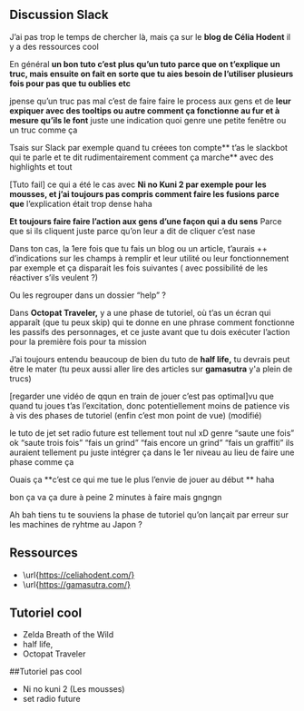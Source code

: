 
## Discussion Slack

J’ai pas trop le temps de chercher là, mais ça sur le **blog de Célia Hodent** il y a des ressources cool

En général **un bon tuto c’est plus qu’un tuto parce que on t’explique un truc, mais ensuite on fait en sorte que tu aies besoin de l’utiliser plusieurs fois pour pas que tu oublies etc**

jpense qu’un truc pas mal c’est de faire faire le process aux gens et de **leur expiquer avec des tooltips ou autre comment ça fonctionne au fur et à mesure qu’ils le font**
juste une indication quoi
genre une petite fenêtre ou un truc comme ça

Tsais sur Slack par exemple quand tu créees ton compte** t’as le slackbot qui te parle et te dit rudimentairement comment ça marche** avec des highlights et tout

[Tuto fail] ce qui a été le cas avec **Ni no Kuni 2 par exemple pour les mousses, et j’ai toujours pas compris comment faire les fusions parce que** l’explication était trop dense haha

**Et toujours faire faire l’action aux gens d’une façon qui a du sens**
Parce que si ils cliquent juste parce qu’on leur a dit de cliquer c’est nase

Dans ton cas, la 1ere fois que tu fais un blog ou un article, t’aurais ++ d’indications sur les champs à remplir et leur utilité ou leur fonctionnement par exemple
et ça disparait les fois suivantes
( avec possibilité de les réactiver s’ils veulent ?)

Ou les regrouper dans un dossier “help” ?


Dans **Octopat Traveler,** y a une phase de tutoriel, où t’as un écran qui apparaît (que tu peux skip) qui te donne en une phrase comment fonctionne les passifs des personnages, et ce juste avant que tu dois exécuter l’action pour la première fois pour ta mission

J’ai toujours entendu beaucoup de bien du tuto de **half life,** tu devrais peut être le mater
(tu peux aussi aller lire des articles sur **gamasutra** y'a plein de trucs)

[regarder une vidéo de qqun en train de jouer c’est pas optimal]vu que quand tu joues t’as l’excitation, donc potentiellement moins de patience vis à vis des phases de tutoriel (enfin c’est mon point de vue) (modifié)

le tuto de jet set radio future est tellement tout nul xD genre “saute une fois” ok “saute trois fois”  “fais un grind”  “fais encore un grind” “fais un graffiti”
ils auraient tellement pu juste intégrer ça dans le 1er niveau au lieu de faire une phase comme ça

Ouais ça **c’est ce qui me tue le plus l’envie de jouer au début ** haha

bon ça va ça dure à peine 2 minutes à faire
mais gngngn

Ah bah tiens tu te souviens la phase de tutoriel qu’on lançait par erreur sur les machines de ryhtme au Japon ? 


## Ressources 

- \url{https://celiahodent.com/}
- \url{https://gamasutra.com/}


## Tutoriel cool
- Zelda Breath of the Wild
- half life,
- Octopat Traveler


##Tutoriel pas cool

- Ni no kuni 2 (Les mousses)
- set radio future

